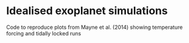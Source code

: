 # Idealised exoplanet simulations
Code to reproduce plots from Mayne et al. (2014) showing temperature forcing and tidally locked runs
